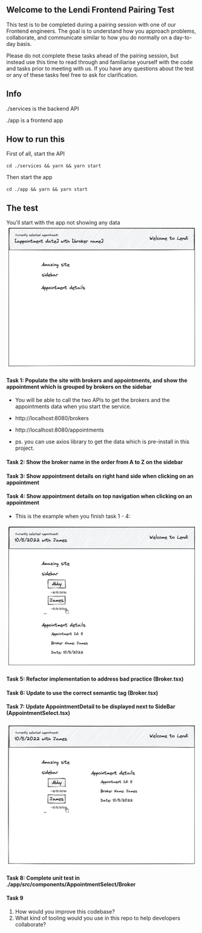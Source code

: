 ## Welcome to the Lendi Frontend Pairing Test
This test is to be completed during a pairing session with one of our Frontend engineers. The goal is to understand how you approach problems, collaborate, and communicate similar to how you do normally on a day-to-day basis. 

Please do not complete these tasks ahead of the pairing session, but instead use this time to read through and familiarise yourself with the code and tasks prior to meeting with us. If you have any questions about the test or any of these tasks feel free to ask for clarification.

## Info

./services is the backend API

./app is a frontend app

## How to run this

First of all, start the API

`cd ./services && yarn && yarn start`

Then start the app

`cd ./app && yarn && yarn start`

## The test

You'll start with the app not showing any data
![Screenshot](initial.png)

#### Task 1: Populate the site with brokers and appointments, and show the appointment which is grouped by brokers on the sidebar

- You will be able to call the two APIs to get the brokers and the appointments data when you start the service.

- http://localhost:8080/brokers

- http://localhost:8080/appointments

- ps. you can use axios library to get the data which is pre-install in this project.

#### Task 2: Show the broker name in the order from A to Z on the sidebar

#### Task 3: Show appointment details on right hand side when clicking on an appointment

#### Task 4: Show appointment details on top navigation when clicking on an appointment

- This is the example when you finish task 1 - 4:

![Screenshot](task1-4.png)

#### Task 5: Refactor implementation to address bad practice (Broker.tsx)

#### Task 6: Update to use the correct semantic tag (Broker.tsx)

#### Task 7: Update AppointmentDetail to be displayed next to SideBar (AppointmentSelect.tsx)

![Screenshot](task7.png)

#### Task 8: Complete unit test in ./app/src/components/AppointmentSelect/Broker

#### Task 9

1. How would you improve this codebase?
2. What kind of tooling would you use in this repo to help developers collaborate?
